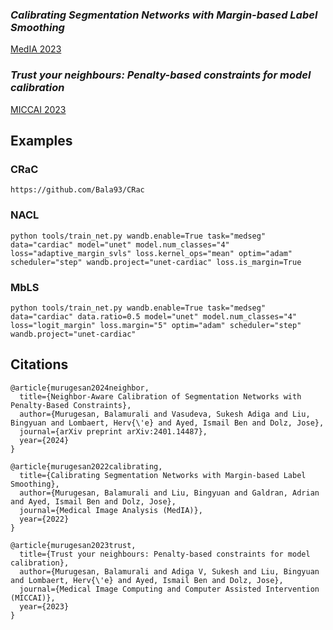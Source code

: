 ### *Calibrating Segmentation Networks with Margin-based Label Smoothing* 
[MedIA 2023](https://arxiv.org/abs/2209.09641)

### *Trust your neighbours: Penalty-based constraints for model calibration* 
[MICCAI 2023](https://arxiv.org/abs/2303.06268)

## Examples
### CRaC
```
https://github.com/Bala93/CRac
```
### NACL
```
python tools/train_net.py wandb.enable=True task="medseg" data="cardiac" model="unet" model.num_classes="4" loss="adaptive_margin_svls" loss.kernel_ops="mean" optim="adam" scheduler="step" wandb.project="unet-cardiac" loss.is_margin=True
```
### MbLS
```
python tools/train_net.py wandb.enable=True task="medseg" data="cardiac" data.ratio=0.5 model="unet" model.num_classes="4" loss="logit_margin" loss.margin="5" optim="adam" scheduler="step" wandb.project="unet-cardiac"
```

## Citations
```
@article{murugesan2024neighbor,
  title={Neighbor-Aware Calibration of Segmentation Networks with Penalty-Based Constraints},
  author={Murugesan, Balamurali and Vasudeva, Sukesh Adiga and Liu, Bingyuan and Lombaert, Herv{\'e} and Ayed, Ismail Ben and Dolz, Jose},
  journal={arXiv preprint arXiv:2401.14487},
  year={2024}
}
```
```
@article{murugesan2022calibrating,
  title={Calibrating Segmentation Networks with Margin-based Label Smoothing},
  author={Murugesan, Balamurali and Liu, Bingyuan and Galdran, Adrian and Ayed, Ismail Ben and Dolz, Jose},
  journal={Medical Image Analysis (MedIA)},
  year={2022}
}
```

```
@article{murugesan2023trust,
  title={Trust your neighbours: Penalty-based constraints for model calibration},
  author={Murugesan, Balamurali and Adiga V, Sukesh and Liu, Bingyuan and Lombaert, Herv{\'e} and Ayed, Ismail Ben and Dolz, Jose},
  journal={Medical Image Computing and Computer Assisted Intervention (MICCAI)},
  year={2023}
}
```
